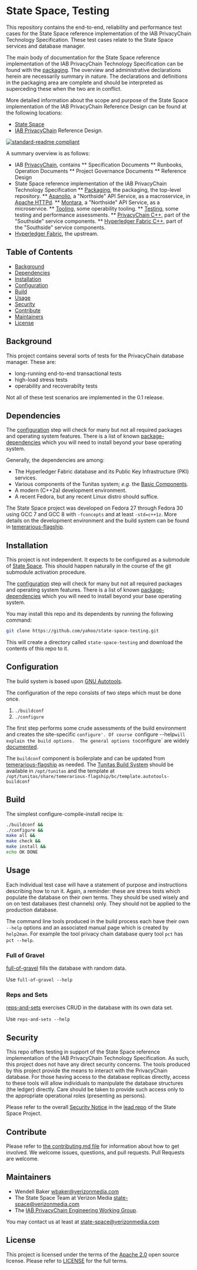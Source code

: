 # State Space, Testing

This repository contains the end-to-end, reliability and performance test cases for the State Space reference implementation of the IAB PrivacyChain Technology Specification.   These test cases relate to the State Space services and database manager.

The main body of documentation for the State Space reference implementation of the IAB PrivacyChain Technology Specification can be found with the [packaging](https://github.com/yahoo/state-space-packaging]).  The overview and administrative declarations herein are necessarily summary in nature. The declarations and definitions in the packaging area are complete and should be interpreted as superceding these when the two are in conflict.

More detailed information
about the scope and purpose of the State Space implementation of the IAB PrivacyChain Reference Design
can be found at the following locations:
* [State Space](https://github.com/yahoo/state-space)
* [IAB PrivacyChain](https://github.com/InteractiveAdvertisingBureau/PrivacyChain/blob/master/README.md) Reference Design.

[![standard-readme compliant](https://img.shields.io/badge/readme%20style-standard-brightgreen.svg?style=flat-square)](https://github.com/RichardLitt/standard-readme)

A summary overview is as follows:
* IAB [PrivacyChain](https://github.com/InteractiveAdvertisingBureau/PrivacyChain), contains
** Specification Documents
** Runbooks, Operation Documents
** Project Governance Documents
** Reference Design
* State Space reference implementation of the IAB PrivacyChain Technology Specification
** [Packaging](https://github.com/yahoo/state-space-packaging), the packaging, the top-level repository.
** [Apanolio](https://github.com/yahoo/tunitas-apanolio), a "Northside" API Service, as a macroservice, in [Apache HTTPd](https://httpd.apache.org/).
** [Montara](https://github.com/yahoo/tunitas-montara), a "Northside" API Service, as a microservice.
** [Tooling](https://github.com/yahoo/state-space-tooling), some operability tooling.
** [Testing](https://github.com/yahoo/state-space-testing), some testing and performance assessments.
** [PrivacyChain C++](https://github.com/yahoo/PrivacyChain-sdk-cxx), part of the "Southside" service components.
** [Hyperledger Fabric C++](https://github.com/yahoo/hyperledger-fabric-sdk-cxx), part of the "Southside" service components.
* [Hyperledger Fabric](https://github.com/hyperledger/fabric), the upstream.

## Table of Contents

- [Background](#background)
- [Dependencies](#dependencies)
- [Installation](#installation)
- [Configuration](#configuration)
- [Build](#build)
- [Usage](#usage)
- [Security](#security)
- [Contribute](#contribute)
- [Maintainers](#maintainers)
- [License](#license)

## Background

This project contains several sorts of tests for the PrivacyChain database manager.  These are:
* long-running end-to-end transactional tests
* high-load stress tests
* operability and recoverabilty tests

Not all of these test scenarios are implemented in the 0.1 release.

## Dependencies

The [configuration](#configuration) step will check for many but not all required packages and operating system features.  There is a list of known [package-dependencies](https://github.com/yahoo/state-space-testing/blob/master/PACKAGES.md) which you will need to install beyond your base operating system.

Generally, the dependencies are among:
- The Hyperledger Fabric database and its Public Key Infrastructure (PKI) services.
- Various components of the Tunitas system; <em>e.g.</em> the [Basic Components](https://github.com/yahoo/tunitas-basic).
- A modern (C++2a) development environment.
- A recent Fedora, but any recent Linux distro should suffice.

The State Space project was developed on Fedora 27 through Fedora 30 using GCC 7 and GCC 8 with `-fconcepts` and at least `-std=c++1z`.  More details on the development environment and the build system can be found in [temerarious-flagship](https://github.com/yahoo/temerarious-flagship/blob/master/README.md).

## Installation

This project is not independent. It expects to be configured as a submodule of [State Space](https://github.com/yahoo/state-space).  This should happen naturally in the course of the git submodule activation procedure.

The [configuration](#configuration) step will check for many but not all required packages and operating system features.  There is a list of known [package-dependencies](https://github.com/yahoo/state-space-testing/blob/master/PACKAGES.md) which you will need to install beyond your base operating system.

You may install this repo and its dependents by running the following command:

``` bash
git clone https://github.com/yahoo/state-space-testing.git
```

This will create a directory called `state-space-testing` and download the contents of this repo to it.

## Configuration

The build system is based upon [GNU Autotools](https://www.gnu.org/software/automake/manual/html_node/index.html).

The configuration of the repo consists of two steps which must be done once.
1. `./buildconf`
2. `./configure`

The first step performs some crude assessments of the build environment and creates the site-specific `configure'. Of course `configure --help` will explain the build options.  The general options to `configure` are widely [documented](https://www.gnu.org/prep/standards/html_node/Configuration.html).

The `buildconf` component is boilerplate and can be updated from [temerarious-flagship](https://github.com/yahoo/temerarious-flagship/blob/master/bc/template.autotools-buildconf) as needed.  The [Tunitas Build System](https://github.com/yahoo/temerarious-flagship) should be available in `/opt/tunitas` and the template at `/opt/tunitas/share/temerarious-flagship/bc/template.autotools-buildconf`

## Build

The simplest configure-compile-install recipe is:

``` bash
./buildconf &&
./configure &&
make all &&
make check &&
make install &&
echo OK DONE
```

## Usage

Each individual test case will have a statement of purpose and instructions describing how to run it.
Again, a reminder: these are stress tests which populate the database on their own terms.  They should be used wisely and on on test databases (test channels) only. They should not be applied to the production database.

The command line tools produced in the build process each have their own `--help` options and an associated manual page which is created by `help2man`.  For example the tool privacy chain database query tool `pct` has `pct --help`.

### Full of Gravel

[full-of-gravel](https://github.com/yahoo/state-space-testing/blob/master/tests/full-of-gravel) fills the database with random data.

Use `full-of-gravel --help`

### Reps and Sets

[reps-and-sets](https://github.com/yahoo/state-space-testing/blob/master/tests/reps-and-sets) exercises CRUD in the database with its own data set.

Use `reps-and-sets --help`

## Security

This repo offers testing in support of the State Space reference implementation of the IAB PrivacyChain Technology Specification. As such, this project does not have any direct security concerns.  The tools produced by this project provide the means to interact with the PrivacyChain database.  For those having access to the database replicas directly, access to these tools will allow individuals to manipulate the database structures (the ledger) directly.  Care should be taken to provide such access only to the appropriate operational roles (presenting as persons).

Please refer to the overall [Security Notice](https://github.com/yahoo/state-space-packaging/blob/master/README.md#Security) in the [lead repo](https://github.com/yahoo/state-space-packaging) of the State Space Project.

## Contribute

Please refer to [the contributing.md file](Contributing.md) for information about how to get involved. We welcome issues, questions, and pull requests. Pull Requests are welcome.

## Maintainers
- Wendell Baker <wbaker@verizonmedia.com>
- The State Space Team at Verizon Media <state-space@verizonmedia.com>
- The [IAB PrivacyChain Engineering Working Group](https://iabtechlab.com/working-groups/blockchain-working-group/).

You may contact us at least at <state-space@verizonmedia.com>

## License

This project is licensed under the terms of the [Apache 2.0](http://www.apache.org/licenses/) open source license. Please refer to [LICENSE](https://github.com/yahoo/state-space-testing/blob/master/LICENSE) for the full terms.
